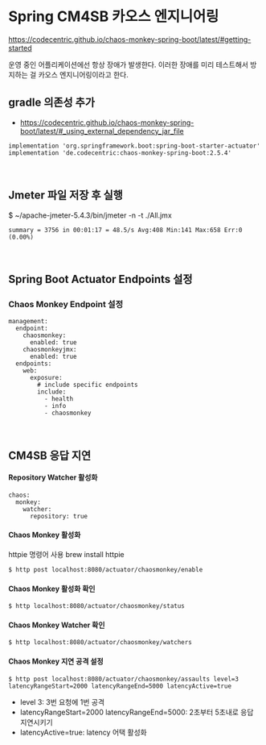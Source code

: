 # Spring CM4SB 카오스 엔지니어링 
https://codecentric.github.io/chaos-monkey-spring-boot/latest/#getting-started

운영 중인 어플리케이션에선 항상 장애가 발생한다. 이러한 장애를 미리 테스트해서 방지하는 걸 카오스 엔지니어링이라고 한다.

## gradle 의존성 추가
- https://codecentric.github.io/chaos-monkey-spring-boot/latest/#_using_external_dependency_jar_file
~~~
implementation 'org.springframework.boot:spring-boot-starter-actuator'
implementation 'de.codecentric:chaos-monkey-spring-boot:2.5.4'
~~~

<br>

## Jmeter 파일 저장 후 실행   
$ ~/apache-jmeter-5.4.3/bin/jmeter -n -t ./All.jmx
~~~
summary = 3756 in 00:01:17 = 48.5/s Avg:408 Min:141 Max:658 Err:0 (0.00%)
~~~

<br>

## Spring Boot Actuator Endpoints 설정 
### Chaos Monkey Endpoint 설정 
~~~
management:
  endpoint:
    chaosmonkey:
      enabled: true
    chaosmonkeyjmx:
      enabled: true
  endpoints:
    web:
      exposure:
        # include specific endpoints
        include:
          - health
          - info
          - chaosmonkey
~~~

<br>

## CM4SB 응답 지연
#### Repository Watcher 활성화
~~~
chaos:
  monkey:
    watcher:
      repository: true
~~~


#### Chaos Monkey 활성화
httpie 명령어 사용 brew install httpie
~~~
$ http post localhost:8080/actuator/chaosmonkey/enable
~~~

#### Chaos Monkey 활성화 확인
~~~
$ http localhost:8080/actuator/chaosmonkey/status
~~~

#### Chaos Monkey Watcher 확인
~~~
$ http localhost:8080/actuator/chaosmonkey/watchers
~~~

#### Chaos Monkey 지연 공격 설정
~~~
$ http post localhost:8080/actuator/chaosmonkey/assaults level=3 latencyRangeStart=2000 latencyRangeEnd=5000 latencyActive=true
~~~
- level 3: 3번 요청에 1번 공격 
- latencyRangeStart=2000 latencyRangeEnd=5000: 2초부터 5초내로 응답 지연시키기  
- latencyActive=true: latency 어택 활성화 
